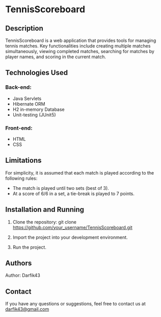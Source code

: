 # TennisScoreboard

## Description

TennisScoreboard is a web application that provides tools for managing tennis matches. Key functionalities include creating multiple matches simultaneously, viewing completed matches, searching for matches by player names, and scoring in the current match.

## Technologies Used

### Back-end:
- Java Servlets
- Hibernate ORM
- H2 in-memory Database
- Unit-testing (JUnit5)

### Front-end:
- HTML
- CSS

## Limitations

For simplicity, it is assumed that each match is played according to the following rules:
- The match is played until two sets (best of 3).
- At a score of 6/6 in a set, a tie-break is played to 7 points.

## Installation and Running

1. Clone the repository:
git clone https://github.com/your_username/TennisScoreboard.git

2. Import the project into your development environment.

3. Run the project.


## Authors

Author: Darfik43

## Contact

If you have any questions or suggestions, feel free to contact us at darfik43@gmail.com
